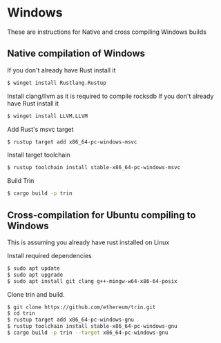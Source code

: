 # Windows

These are instructions for Native and cross compiling Windows builds 

## Native compilation of Windows

If you don't already have Rust install it
```sh
$ winget install Rustlang.Rustup
```

Install clang/llvm as it is required to compile rocksdb
If you don't already have Rust install it
```sh
$ winget install LLVM.LLVM
```

Add Rust's msvc target
```sh
$ rustup target add x86_64-pc-windows-msvc
```

Install target toolchain
```sh
$ rustup toolchain install stable-x86_64-pc-windows-msvc
```

Build Trin

```sh
$ cargo build -p trin
```


## Cross-compilation for Ubuntu compiling to Windows

This is assuming you already have rust installed on Linux

Install required dependencies
```sh
$ sudo apt update
$ sudo apt upgrade
$ sudo apt install git clang g++-mingw-w64-x86-64-posix
```

Clone trin and build.
```sh
$ git clone https://github.com/ethereum/trin.git
$ cd trin
$ rustup target add x86_64-pc-windows-gnu
$ rustup toolchain install stable-x86_64-pc-windows-gnu
$ cargo build -p trin --target x86_64-pc-windows-gnu
```
